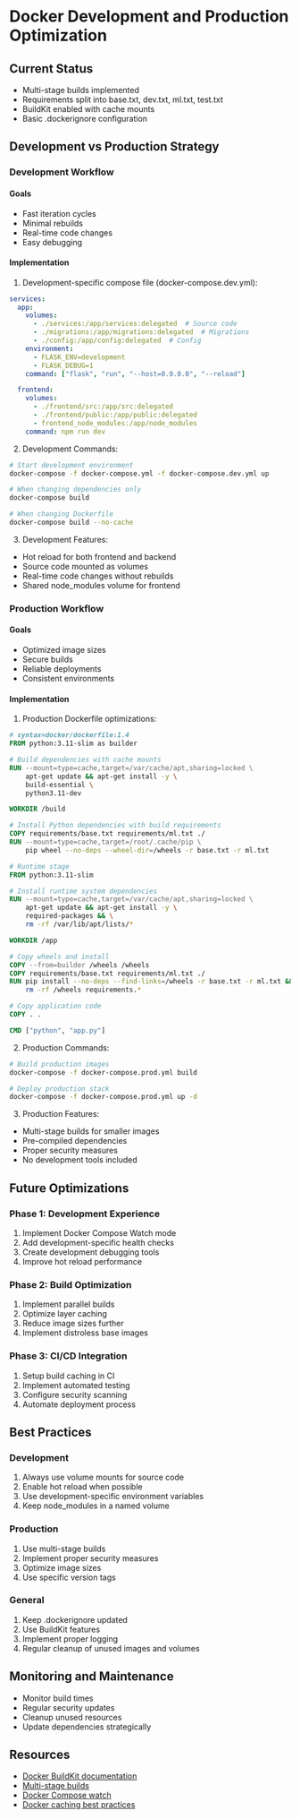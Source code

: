 # Docker Development and Production Optimization

## Current Status
- Multi-stage builds implemented
- Requirements split into base.txt, dev.txt, ml.txt, test.txt
- BuildKit enabled with cache mounts
- Basic .dockerignore configuration

## Development vs Production Strategy

### Development Workflow
#### Goals
- Fast iteration cycles
- Minimal rebuilds
- Real-time code changes
- Easy debugging

#### Implementation
1. Development-specific compose file (docker-compose.dev.yml):
```yaml
services:
  app:
    volumes:
      - ./services:/app/services:delegated  # Source code
      - ./migrations:/app/migrations:delegated  # Migrations
      - ./config:/app/config:delegated  # Config
    environment:
      - FLASK_ENV=development
      - FLASK_DEBUG=1
    command: ["flask", "run", "--host=0.0.0.0", "--reload"]

  frontend:
    volumes:
      - ./frontend/src:/app/src:delegated
      - ./frontend/public:/app/public:delegated
      - frontend_node_modules:/app/node_modules
    command: npm run dev
```

2. Development Commands:
```bash
# Start development environment
docker-compose -f docker-compose.yml -f docker-compose.dev.yml up

# When changing dependencies only
docker-compose build

# When changing Dockerfile
docker-compose build --no-cache
```

3. Development Features:
- Hot reload for both frontend and backend
- Source code mounted as volumes
- Real-time code changes without rebuilds
- Shared node_modules volume for frontend

### Production Workflow
#### Goals
- Optimized image sizes
- Secure builds
- Reliable deployments
- Consistent environments

#### Implementation
1. Production Dockerfile optimizations:
```dockerfile
# syntax=docker/dockerfile:1.4
FROM python:3.11-slim as builder

# Build dependencies with cache mounts
RUN --mount=type=cache,target=/var/cache/apt,sharing=locked \
    apt-get update && apt-get install -y \
    build-essential \
    python3.11-dev

WORKDIR /build

# Install Python dependencies with build requirements
COPY requirements/base.txt requirements/ml.txt ./
RUN --mount=type=cache,target=/root/.cache/pip \
    pip wheel --no-deps --wheel-dir=/wheels -r base.txt -r ml.txt

# Runtime stage
FROM python:3.11-slim

# Install runtime system dependencies
RUN --mount=type=cache,target=/var/cache/apt,sharing=locked \
    apt-get update && apt-get install -y \
    required-packages && \
    rm -rf /var/lib/apt/lists/*

WORKDIR /app

# Copy wheels and install
COPY --from=builder /wheels /wheels
COPY requirements/base.txt requirements/ml.txt ./
RUN pip install --no-deps --find-links=/wheels -r base.txt -r ml.txt && \
    rm -rf /wheels requirements.*

# Copy application code
COPY . .

CMD ["python", "app.py"]
```

2. Production Commands:
```bash
# Build production images
docker-compose -f docker-compose.prod.yml build

# Deploy production stack
docker-compose -f docker-compose.prod.yml up -d
```

3. Production Features:
- Multi-stage builds for smaller images
- Pre-compiled dependencies
- Proper security measures
- No development tools included

## Future Optimizations

### Phase 1: Development Experience
1. Implement Docker Compose Watch mode
2. Add development-specific health checks
3. Create development debugging tools
4. Improve hot reload performance

### Phase 2: Build Optimization
1. Implement parallel builds
2. Optimize layer caching
3. Reduce image sizes further
4. Implement distroless base images

### Phase 3: CI/CD Integration
1. Setup build caching in CI
2. Implement automated testing
3. Configure security scanning
4. Automate deployment process

## Best Practices

### Development
1. Always use volume mounts for source code
2. Enable hot reload when possible
3. Use development-specific environment variables
4. Keep node_modules in a named volume

### Production
1. Use multi-stage builds
2. Implement proper security measures
3. Optimize image sizes
4. Use specific version tags

### General
1. Keep .dockerignore updated
2. Use BuildKit features
3. Implement proper logging
4. Regular cleanup of unused images and volumes

## Monitoring and Maintenance
- Monitor build times
- Regular security updates
- Cleanup unused resources
- Update dependencies strategically

## Resources
- [Docker BuildKit documentation](https://docs.docker.com/develop/develop-images/build_enhancements/)
- [Multi-stage builds](https://docs.docker.com/develop/develop-images/multistage-build/)
- [Docker Compose watch](https://docs.docker.com/compose/file-watch/)
- [Docker caching best practices](https://docs.docker.com/develop/develop-images/dockerfile_best-practices/#leverage-build-cache)
